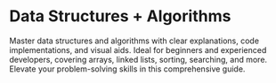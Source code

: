 # Data Structures + Algorithms
Master data structures and algorithms with clear explanations, code implementations, and visual aids. Ideal for beginners and experienced developers, covering arrays, linked lists, sorting, searching, and more. Elevate your problem-solving skills in this comprehensive guide.
